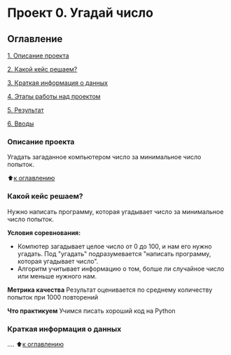 # Проект 0. Угадай число

## Оглавление

[1. Описание проекта](https://github.com/ViSensej/sf_data_science/blob/main/project_0/README.md)

[2. Какой кейс решаем?](https://github.com/ViSensej/sf_data_science/blob/main/project_0/README.md)

[3. Краткая информация о данных](https://github.com/ViSensej/sf_data_science/blob/main/project_0/README.md)

[4. Этапы работы над проектом](https://github.com/ViSensej/sf_data_science/blob/main/project_0/README.md)

[5. Результат](https://github.com/ViSensej/sf_data_science/blob/main/project_0/README.md)

[6. Вводы](https://github.com/ViSensej/sf_data_science/blob/main/project_0/README.md)

### Описание проекта
Угадать загаданное компьютером число за минимальное число попыток.

:arrow_up:[к оглавлению](https://github.com/ViSensej/sf_data_science/blob/main/project_0/README.md)

### Какой кейс решаем?
Нужно написать программу, которая угадывает число за минимальное число попыток.

**Условия соревнования:**
- Компютер загадывает целое число от 0 до 100, и нам его нужно угадать. Под "угадать" подразумевается "написать программу, которая угадывает число".
- Алгоритм учитывает информацию о том, болше ли случайное число или меньше нужного нам.

**Метрика качества**
Результат оценивается по среднему количеству попыток при 1000 повторений

**Что практикуем**
Учимся писать хороший код на Python

### Краткая информация о данных
....
:arrow_up:[к оглавлению]()
